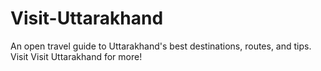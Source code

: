 # Visit-Uttarakhand
An open travel guide to Uttarakhand's best destinations, routes, and tips. Visit Visit Uttarakhand for more!
